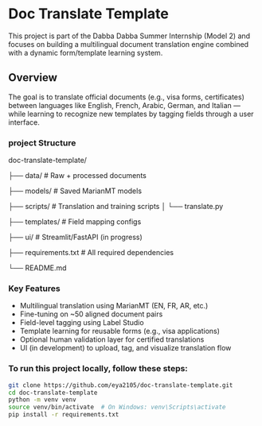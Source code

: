 #  Doc Translate Template

This project is part of the Dabba Dabba Summer Internship (Model 2) and focuses on building a multilingual document translation engine combined with a dynamic form/template learning system.

##  Overview

The goal is to translate official documents (e.g., visa forms, certificates) between languages like English, French, Arabic, German, and Italian — while learning to recognize new templates by tagging fields through a user interface.

### project Structure 

doc-translate-template/

├── data/               # Raw + processed documents

├── models/             # Saved MarianMT models

├── scripts/            # Translation and training scripts
│   └── translate.py

├── templates/          # Field mapping configs

├── ui/                 # Streamlit/FastAPI (in progress)

├── requirements.txt    # All required dependencies

└── README.md

###  Key Features
- Multilingual translation using MarianMT (EN, FR, AR, etc.)
- Fine-tuning on ~50 aligned document pairs
- Field-level tagging using Label Studio
- Template learning for reusable forms (e.g., visa applications)
- Optional human validation layer for certified translations
- UI (in development) to upload, tag, and visualize translation flow

### To run this project locally, follow these steps:
```bash
git clone https://github.com/eya2105/doc-translate-template.git
cd doc-translate-template
python -m venv venv
source venv/bin/activate  # On Windows: venv\Scripts\activate
pip install -r requirements.txt

